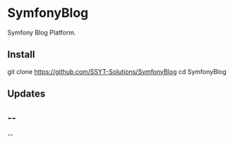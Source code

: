 # SymfonyBlog
Symfony Blog Platform.

## Install
git clone https://github.com/SSYT-Solutions/SymfonyBlog
cd SymfonyBlog

## Updates
--
--
-- 
